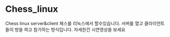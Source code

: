 # Chess_linux
Chess linux server&amp;client
체스를 리눅스에서 할수있습니다. 서버를 열고 클라이언트들이 방을 파고 참가하는 방식입니다.
자세한건 시연영상을 보세요
